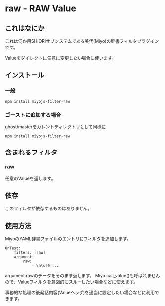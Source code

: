 raw - RAW Value
========================================

これはなにか
----------------------------------------

これは伺か用SHIORIサブシステムである美代(Miyo)の辞書フィルタプラグインです。

Valueをダイレクトに任意に変更したい場合に使います。

インストール
----------------------------------------

### 一般

    npm install miyojs-filter-raw

### ゴーストに追加する場合

ghost/masterをカレントディレクトリとして同様に

    npm install miyojs-filter-raw

含まれるフィルタ
----------------------------------------

### raw

任意のValueを返します。

依存
----------------------------------------

このフィルタが依存するものはありません。

使用方法
----------------------------------------

MiyoのYAML辞書ファイルのエントリにフィルタを追加します。

    OnTest:
    	filters: [raw]
    	argument:
    		raw:
    			- \h\s[0]...

argument.rawのデータをそのまま返します。
Miyo.call_value()も呼ばれませんので、Valueフィルタを意図的にスルーしたい場合などに使えます。

事務的な処理の後発話内容(Valueヘッダ)を適当に設定したい場合などに利用できます。
